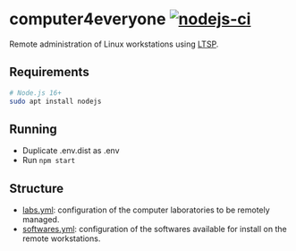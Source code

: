 # computer4everyone [![nodejs-ci](https://github.com/iftopalmas/computer4everyone/actions/workflows/nodejs.yml/badge.svg)](https://github.com/iftopalmas/computer4everyone/actions/workflows/nodejs.yml)

Remote administration of Linux workstations using [LTSP](https://ltsp.org).

## Requirements

```bash
# Node.js 16+
sudo apt install nodejs
```

## Running

- Duplicate .env.dist as .env
- Run `npm start`

## Structure

- [labs.yml](config/labs.yml): configuration of the computer laboratories to be remotely managed. 
- [softwares.yml](config/softwares.yml): configuration of the softwares available for install on the remote workstations.
